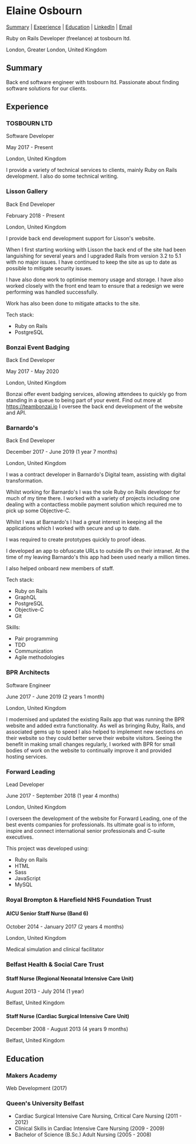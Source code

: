 # Elaine Osbourn

[Summary](#summary) | [Experience](#experience) | [Education](#education) | [LinkedIn](https://www.linkedin.com/in/elaine-osbourn-37a20636/) | [Email](mailto:elaine@tosbourn.com)

Ruby on Rails Developer (freelance) at tosbourn ltd.

London, Greater London, United Kingdom

## Summary

Back end software engineer with tosbourn ltd. Passionate about
finding software solutions for our clients.

## Experience
### TOSBOURN LTD

Software Developer

May 2017 - Present

London, United Kingdom

I provide a variety of technical services to clients, mainly Ruby on Rails
development. I also do some technical writing.

### Lisson Gallery

Back End Developer

February 2018 - Present

London, United Kingdom

I provide back end development support for Lisson's website.

When I first starting working with Lisson the back end of the site had been
languishing for several years and I upgraded Rails from version 3.2 to 5.1 with
no major issues. I have continued to keep the site as up to date as possible to
mitigate security issues.

I have also done work to optimise memory usage and storage. I have also
worked closely with the front end team to ensure that a redesign we were
performing was handled successfully.

Work has also been done to mitigate attacks to the site.

Tech stack:

- Ruby on Rails
- PostgreSQL

### Bonzai Event Badging

Back End Developer

May 2017 - May 2020

London, United Kingdom

Bonzai offer event badging services, allowing attendees to quickly go from
standing in a queue to being part of your event.
Find out more at https://teambonzai.io
I oversee the back end development of the website and API.

### Barnardo's

Back End Developer

December 2017 - June 2019 (1 year 7 months)

London, United Kingdom

I was a contract developer in Barnardo's Digital team, assisting with digital
transformation.

Whilst working for Barnardo's I was the sole Ruby on Rails developer for much
of my time there. I worked with a variety of projects including one dealing with
a contactless mobile payment solution which required me to pick up some
Objective-C.

Whilst I was at Barnardo's I had a great interest in keeping all the applications
which I worked with secure and up to date.

I was required to create prototypes quickly to proof ideas.

I developed an app to obfuscate URLs to outside IPs on their intranet. At the
time of my leaving Barnardo's this app had been used nearly a million times.

I also helped onboard new members of staff.

Tech stack:

- Ruby on Rails
- GraphQL
- PostgreSQL
- Objective-C
- Git

Skills:

- Pair programming
- TDD
- Communication
- Agile methodologies

### BPR Architects

Software Engineer

June 2017 - June 2019 (2 years 1 month)

London, United Kingdom

I modernised and updated the existing Rails app that was running the BPR
website and added extra functionality.
As well as bringing Ruby, Rails, and associated gems up to speed I also
helped to implement new sections on their website so they could better serve
their website visitors.
Seeing the benefit in making small changes regularly, I worked with BPR for
small bodies of work on the website to continually improve it and provided
hosting services.

### Forward Leading

Lead Developer

June 2017 - September 2018 (1 year 4 months)

London, United Kingdom

I overseen the development of the website for Forward Leading, one of the
best events companies for professionals. Its ultimate goal is to inform, inspire
and connect international senior professionals and C-suite executives.

This project was developed using:
- Ruby on Rails
- HTML
- Sass
- JavaScript
- MySQL

### Royal Brompton & Harefield NHS Foundation Trust
#### AICU Senior Staff Nurse (Band 6)
October 2014 - January 2017 (2 years 4 months)

London, United Kingdom

Medical simulation and clinical facilitator

### Belfast Health & Social Care Trust
#### Staff Nurse (Regional Neonatal Intensive Care Unit)
August 2013 - July 2014 (1 year)

Belfast, United Kingdom

#### Staff Nurse (Cardiac Surgical Intensive Care Unit)
December 2008 - August 2013 (4 years 9 months)

Belfast, United Kingdom

## Education

### Makers Academy
Web Development (2017)

### Queen's University Belfast

- Cardiac Surgical Intensive Care Nursing, Critical Care Nursing (2011 - 2012)
- Clinical Skills in Cardiac Intensive Care Nursing (2009 - 2009)
- Bachelor of Science (B.Sc.) Adult Nursing (2005 - 2008)
